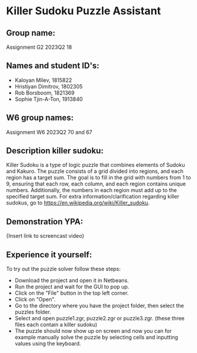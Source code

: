 # Killer Sudoku Puzzle Assistant

## Group name: 
Assignment G2 2023Q2 18

## Names and student ID's:
- Kaloyan Milev, 1815822
- Hristiyan Dimitrov, 1802305
- Rob Borsboom, 1821369 
- Sophie Tjin-A-Ton, 1913840 

## W6 group names: 
Assignment W6 2023Q2 70 and 67

## Description killer sudoku:
Killer Sudoku is a type of logic puzzle that combines elements of Sudoku and Kakuro. 
The puzzle consists of a grid divided into regions, and each region has a target sum. 
The goal is to fill in the grid with numbers from 1 to 9, ensuring that each row, each column, and each region contains unique numbers. 
Additionally, the numbers in each region must add up to the specified target sum.
For extra information/clarification regarding killer sudokus, go to https://en.wikipedia.org/wiki/Killer_sudoku.

## Demonstration YPA:
 {Insert link to screencast video}
 
## Experience it yourself:
To try out the puzzle solver follow these steps:
- Download the project and open it in Netbeans.
- Run the project and wait for the GUI to pop up.
- Click on the "File" button in the top left corner.
- Click on "Open".
- Go to the directory where you have the project folder, then select the puzzles folder.
- Select and open puzzle1.zgr, puzzle2.zgr or puzzle3.zgr. (these three files each contain a killer sudoku)
- The puzzle should now show up on screen and now you can for example manually solve the puzzle by selecting cells and inputting values using the keyboard.